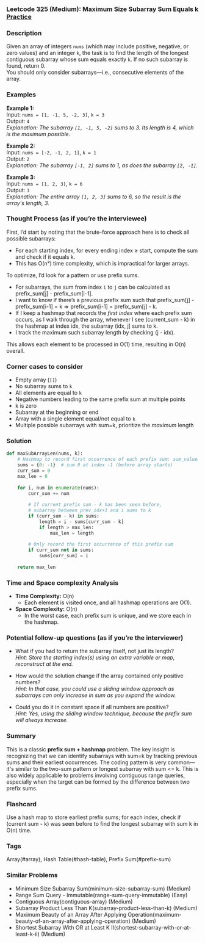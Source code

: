 ### Leetcode 325 (Medium): Maximum Size Subarray Sum Equals k [Practice](https://leetcode.com/problems/maximum-size-subarray-sum-equals-k)

### Description  
Given an array of integers `nums` (which may include positive, negative, or zero values) and an integer `k`, the task is to find the length of the longest contiguous subarray whose sum equals exactly `k`. If no such subarray is found, return 0.  
You should only consider subarrays—i.e., consecutive elements of the array.

### Examples  

**Example 1:**  
Input: `nums = [1, -1, 5, -2, 3]`, `k = 3`  
Output: `4`  
*Explanation: The subarray `[1, -1, 5, -2]` sums to 3. Its length is 4, which is the maximum possible.*

**Example 2:**  
Input: `nums = [-2, -1, 2, 1]`, `k = 1`  
Output: `2`  
*Explanation: The subarray `[-1, 2]` sums to 1, as does the subarray `[2, -1]`.*

**Example 3:**  
Input: `nums = [1, 2, 3]`, `k = 6`  
Output: `3`  
*Explanation: The entire array `[1, 2, 3]` sums to 6, so the result is the array's length, 3.*

### Thought Process (as if you’re the interviewee)  
First, I’d start by noting that the brute-force approach here is to check all possible subarrays:  
- For each starting index, for every ending index ≥ start, compute the sum and check if it equals k.
- This has O(n²) time complexity, which is impractical for larger arrays.

To optimize, I’d look for a pattern or use prefix sums.  
- For subarrays, the sum from index `i` to `j` can be calculated as prefix_sum[j] - prefix_sum[i-1].
- I want to know if there’s a previous prefix sum such that prefix_sum[j] - prefix_sum[i-1] = k ⇒ prefix_sum[i-1] = prefix_sum[j] - k.
- If I keep a hashmap that records the *first index* where each prefix sum occurs, as I walk through the array, whenever I see (current_sum - k) in the hashmap at index idx, the subarray (idx, j] sums to k.
- I track the maximum such subarray length by checking (j - idx).

This allows each element to be processed in O(1) time, resulting in O(n) overall.

### Corner cases to consider  
- Empty array (`[]`)
- No subarray sums to `k`
- All elements are equal to `k`
- Negative numbers leading to the same prefix sum at multiple points
- k is zero
- Subarray at the beginning or end
- Array with a single element equal/not equal to `k`
- Multiple possible subarrays with sum=k, prioritize the *maximum* length

### Solution

```python
def maxSubArrayLen(nums, k):
    # Hashmap to record first occurrence of each prefix sum: sum_value -> index
    sums = {0: -1}  # sum 0 at index -1 (before array starts)
    curr_sum = 0
    max_len = 0
    
    for i, num in enumerate(nums):
        curr_sum += num
        
        # If current prefix sum - k has been seen before,
        # subarray between prev_idx+1 and i sums to k
        if (curr_sum - k) in sums:
            length = i - sums[curr_sum - k]
            if length > max_len:
                max_len = length
        
        # Only record the first occurrence of this prefix sum
        if curr_sum not in sums:
            sums[curr_sum] = i
            
    return max_len
```

### Time and Space complexity Analysis  

- **Time Complexity:** O(n)
  - Each element is visited once, and all hashmap operations are O(1).
- **Space Complexity:** O(n)
  - In the worst case, each prefix sum is unique, and we store each in the hashmap.

### Potential follow-up questions (as if you’re the interviewer)  

- What if you had to return the subarray itself, not just its length?  
  *Hint: Store the starting index(s) using an extra variable or map, reconstruct at the end.*

- How would the solution change if the array contained only positive numbers?  
  *Hint: In that case, you could use a sliding window approach as subarrays can only increase in sum as you expand the window.*

- Could you do it in constant space if all numbers are positive?  
  *Hint: Yes, using the sliding window technique, because the prefix sum will always increase.*

### Summary
This is a classic **prefix sum + hashmap** problem. The key insight is recognizing that we can identify subarrays with sum=k by tracking previous sums and their earliest occurrences. The coding pattern is very common—it's similar to the two-sum pattern or longest subarray with sum <= k. This is also widely applicable to problems involving contiguous range queries, especially when the target can be formed by the difference between two prefix sums.


### Flashcard
Use a hash map to store earliest prefix sums; for each index, check if (current sum - k) was seen before to find the longest subarray with sum k in O(n) time.

### Tags
Array(#array), Hash Table(#hash-table), Prefix Sum(#prefix-sum)

### Similar Problems
- Minimum Size Subarray Sum(minimum-size-subarray-sum) (Medium)
- Range Sum Query - Immutable(range-sum-query-immutable) (Easy)
- Contiguous Array(contiguous-array) (Medium)
- Subarray Product Less Than K(subarray-product-less-than-k) (Medium)
- Maximum Beauty of an Array After Applying Operation(maximum-beauty-of-an-array-after-applying-operation) (Medium)
- Shortest Subarray With OR at Least K II(shortest-subarray-with-or-at-least-k-ii) (Medium)